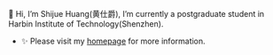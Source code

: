 👋 Hi, I’m Shijue Huang(黄仕爵), I’m currently a postgraduate student in Harbin Institute of Technology(Shenzhen).
- ✨ Please visit my [homepage](https://joeying1019.github.io/) for more information.

<!---
JoeYing1019/JoeYing1019 is a ✨ special ✨ repository because its `README.md` (this file) appears on your GitHub profile.
You can click the Preview link to take a look at your changes.
--->
